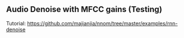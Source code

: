 ## Audio Denoise with MFCC gains (Testing)

Tutorial: https://github.com/majianjia/nnom/tree/master/examples/rnn-denoise
